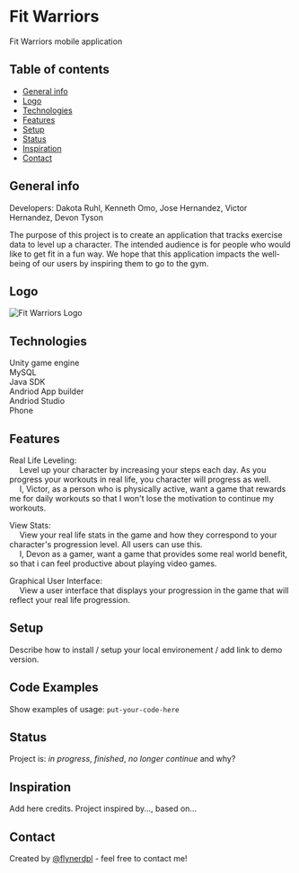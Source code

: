 # Fit Warriors
Fit Warriors mobile application

## Table of contents
* [General info](#general-info)
* [Logo](#logo)
* [Technologies](#technologies)
* [Features](#features)
* [Setup](#setup)
* [Status](#status)
* [Inspiration](#inspiration)
* [Contact](#contact)

## General info
Developers: Dakota Ruhl, Kenneth Omo, Jose Hernandez, Victor Hernandez, Devon Tyson

The purpose of this project is to create an application that tracks exercise data to level up a character. The intended audience is for people who would like to get fit in a fun way. We hope that this application impacts the well-being of our users by inspiring them to go to the gym. 

## Logo
![Fit Warriors Logo](https://cdn1.imggmi.com/uploads/2019/9/16/5a06c81970fb6e951a290ce9ba9742af-full.png)

## Technologies
Unity game engine <br>
MySQL <br>
Java SDK <br>
Andriod App builder <br>
Andriod Studio <br>
Phone <br>

## Features
Real Life Leveling: <br>
 &emsp; Level up your character by increasing your steps each day. As you progress your workouts in real life, you character will progress as well. <br>
 &emsp; I, Victor, as a person who is physically active, want a game that rewards me for daily workouts so that I won't lose the             motivation to continue my workouts. <br>
  
View Stats: <br>
  &emsp; View your real life stats in the game and how they correspond to your character's progression level. All users can use this. <br>
  &emsp; I, Devon as a gamer, want a game that provides some real world benefit, so that i can feel productive about playing video games. <br>
  
Graphical User Interface: <br>
  &emsp; View a user interface that displays your progression in the game that will reflect your real life progression. <br>

## Setup
Describe how to install / setup your local environement / add link to demo version.

## Code Examples
Show examples of usage:
`put-your-code-here`

## Status
Project is: _in progress_, _finished_, _no longer continue_ and why?

## Inspiration
Add here credits. Project inspired by..., based on...

## Contact
Created by [@flynerdpl](https://www.flynerd.pl/) - feel free to contact me!
